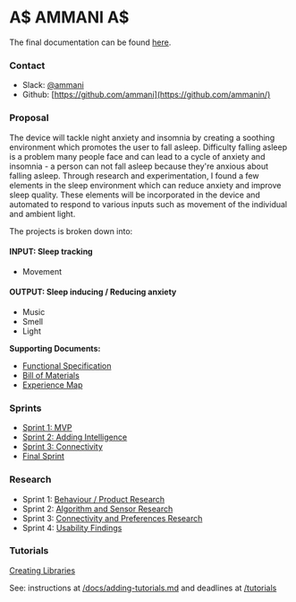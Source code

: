 # A$ AMMANI A$

The final documentation can be found [here](http://integratedinnovation.xsead.cmu.edu/gallery/projects/slumber).

### Contact

- Slack: [@ammani](https://diot2017.slack.com/team/ammani/)
- Github: [https://github.com/ammani](https://github.com/ammanin/)

### Proposal
The device will tackle night anxiety and insomnia by creating a soothing environment which promotes the user to fall asleep. Difficulty falling asleep is a problem many people face and can lead to a cycle of anxiety and insomnia - a person can not fall asleep because they're anxious about falling asleep. Through research and experimentation, I found a few elements in the sleep environment which can reduce anxiety and improve sleep quality. These elements will be incorporated in the device and automated to respond to various inputs such as movement of the individual and ambient light.

The projects is broken down into:
#### INPUT: Sleep tracking
 - Movement
 
#### OUTPUT: Sleep inducing / Reducing anxiety
 - Music
 - Smell
 - Light 

__Supporting Documents:__ 

* [Functional Specification](functionalspec.md)
* [Bill of Materials](bom.md)
* [Experience Map](experience-map.md)

### Sprints

* [Sprint 1: MVP](sprint-1/README.md)
* [Sprint 2: Adding Intelligence](sprint-2/README.md)
* [Sprint 3: Connectivity](sprint-3/README.md)
* [Final Sprint](final-sprint/README.md)

### Research

- Sprint 1: [Behaviour / Product Research](research/research-1.md)
- Sprint 2: [Algorithm and Sensor Research](research/research-2.md)
- Sprint 3: [Connectivity and Preferences Research](research/research-3.md)
- Sprint 4: [Usability Findings](research/research-4.md)

### Tutorials

[Creating Libraries](tutorial/README.md)

See: instructions at [/docs/adding-tutorials.md](/docs/adding-tutorials.md) and deadlines at [/tutorials](/tutorials)
